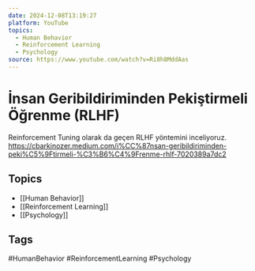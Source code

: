 ```yaml
---
date: 2024-12-08T13:19:27
platform: YouTube
topics:
  - Human Behavior
  - Reinforcement Learning
  - Psychology
source: https://www.youtube.com/watch?v=Ri8h8MddAas
---
```

# İnsan Geribildiriminden Pekiştirmeli Öğrenme (RLHF)

Reinforcement Tuning olarak da geçen RLHF yöntemini inceliyoruz.
https://cbarkinozer.medium.com/i%CC%87nsan-geribildiriminden-peki%C5%9Ftirmeli-%C3%B6%C4%9Frenme-rhlf-7020389a7dc2

## Topics
- [[Human Behavior]]
- [[Reinforcement Learning]]
- [[Psychology]]

## Tags
#HumanBehavior #ReinforcementLearning #Psychology